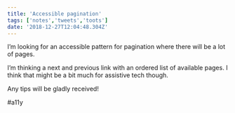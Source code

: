 ```yaml
---
title: 'Accessible pagination'
tags: ['notes','tweets','toots']
date: '2018-12-27T12:04:48.304Z'
---
```


I’m looking for an accessible pattern for pagination where there will be a lot of pages. 

I’m thinking a next and previous link with an ordered list of available pages. I think that might be a bit much for assistive tech though.

Any tips will be gladly received! 

#a11y